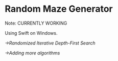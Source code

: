 # Random Maze Generator

Note: CURRENTLY WORKING

Using Swift on Windows.

*->Randomized Iterative Depth-First Search*

*->Adding more algorithms*